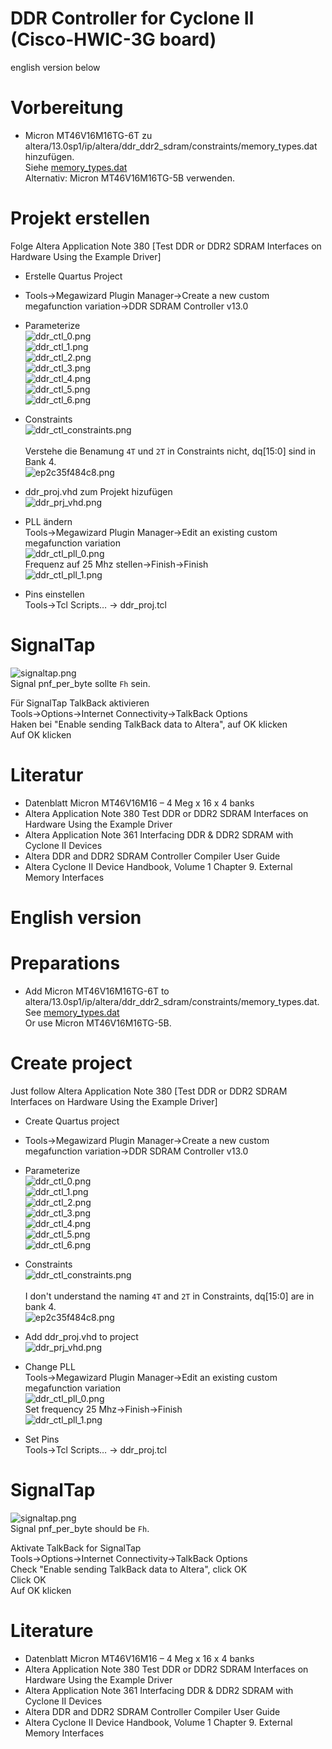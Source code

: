 # DDR Controller for Cyclone II <br> (Cisco-HWIC-3G board)<br>
english version below

# Vorbereitung
* Micron MT46V16M16TG-6T zu altera/13.0sp1/ip/altera/ddr_ddr2_sdram/constraints/memory_types.dat hinzufügen.<br>
Siehe [memory_types.dat](./ddr_ctl_dokumentation/memory_types.dat) <br>
Alternativ: Micron MT46V16M16TG-5B verwenden. 

# Projekt erstellen
Folge Altera Application Note 380 [Test DDR or DDR2 SDRAM Interfaces on Hardware Using the Example Driver]<br>
* Erstelle Quartus Project<br>
* Tools→Megawizard Plugin Manager→Create a new custom megafunction variation→DDR SDRAM Controller v13.0<br>
* Parameterize <br>
![ddr_ctl_0.png](./ddr_ctl_dokumentation/ddr_ctl_0.png)<br>
![ddr_ctl_1.png](./ddr_ctl_dokumentation/ddr_ctl_1.png)<br>
![ddr_ctl_2.png](./ddr_ctl_dokumentation/ddr_ctl_2.png)<br>
![ddr_ctl_3.png](./ddr_ctl_dokumentation/ddr_ctl_3.png)<br>
![ddr_ctl_4.png](./ddr_ctl_dokumentation/ddr_ctl_4.png)<br>
![ddr_ctl_5.png](./ddr_ctl_dokumentation/ddr_ctl_5.png)<br>
![ddr_ctl_6.png](./ddr_ctl_dokumentation/ddr_ctl_6.png)<br>

* Constraints <br>
![ddr_ctl_constraints.png](./ddr_ctl_dokumentation/ddr_ctl_constraints.png)<br><br>
Verstehe die Benamung `4T` und `2T` in Constraints nicht, dq[15:0] sind in Bank 4.<br>
![ep2c35f484c8.png](./ddr_ctl_dokumentation/ep2c35f484c8.png)<br>

* ddr_proj.vhd zum Projekt hizufügen <br>
![ddr_prj_vhd.png](./ddr_ctl_dokumentation/ddr_prj_vhd.png)<br>

* PLL ändern <br>
Tools→Megawizard Plugin Manager→Edit an existing custom megafunction variation <br>
![ddr_ctl_pll_0.png](./ddr_ctl_dokumentation/ddr_ctl_pll_0.png)<br>
Frequenz auf 25 Mhz stellen→Finish→Finish<br>
![ddr_ctl_pll_1.png](./ddr_ctl_dokumentation/ddr_ctl_pll_1.png)<br>
* Pins einstellen<br>
Tools→Tcl Scripts… → ddr_proj.tcl<br>

# SignalTap<br>
![signaltap.png](./ddr_ctl_dokumentation/signaltap.png)<br>
Signal pnf_per_byte sollte `Fh` sein.<br>

Für SignalTap TalkBack aktivieren<br>
Tools→Options→Internet Connectivity→TalkBack Options<br>
Haken bei "Enable sending TalkBack data to Altera", auf OK klicken<br>
Auf OK klicken<br>


# Literatur
* Datenblatt Micron MT46V16M16 – 4 Meg x 16 x 4 banks
* Altera Application Note 380 Test DDR or DDR2 SDRAM Interfaces on Hardware Using the Example Driver
* Altera Application Note 361 Interfacing DDR & DDR2 SDRAM with Cyclone II Devices
* Altera DDR and DDR2 SDRAM Controller Compiler User Guide
* Altera Cyclone II Device Handbook, Volume 1 Chapter 9. External Memory Interfaces


# English version

# Preparations
* Add Micron MT46V16M16TG-6T to altera/13.0sp1/ip/altera/ddr_ddr2_sdram/constraints/memory_types.dat.<br>
See [memory_types.dat](./ddr_ctl_dokumentation/memory_types.dat) <br>
Or use Micron MT46V16M16TG-5B. 

# Create project
Just follow Altera Application Note 380 [Test DDR or DDR2 SDRAM Interfaces on Hardware Using the Example Driver]<br>
* Create Quartus project<br>
* Tools→Megawizard Plugin Manager→Create a new custom megafunction variation→DDR SDRAM Controller v13.0<br>
* Parameterize <br>
![ddr_ctl_0.png](./ddr_ctl_dokumentation/ddr_ctl_0.png)<br>
![ddr_ctl_1.png](./ddr_ctl_dokumentation/ddr_ctl_1.png)<br>
![ddr_ctl_2.png](./ddr_ctl_dokumentation/ddr_ctl_2.png)<br>
![ddr_ctl_3.png](./ddr_ctl_dokumentation/ddr_ctl_3.png)<br>
![ddr_ctl_4.png](./ddr_ctl_dokumentation/ddr_ctl_4.png)<br>
![ddr_ctl_5.png](./ddr_ctl_dokumentation/ddr_ctl_5.png)<br>
![ddr_ctl_6.png](./ddr_ctl_dokumentation/ddr_ctl_6.png)<br>

* Constraints <br>
![ddr_ctl_constraints.png](./ddr_ctl_dokumentation/ddr_ctl_constraints.png)<br><br>
I don't understand the naming `4T` and `2T` in Constraints, dq[15:0] are in bank 4.<br>
![ep2c35f484c8.png](./ddr_ctl_dokumentation/ep2c35f484c8.png)<br>

* Add ddr_proj.vhd to project<br>
![ddr_prj_vhd.png](./ddr_ctl_dokumentation/ddr_prj_vhd.png)<br>

* Change PLL<br>
Tools→Megawizard Plugin Manager→Edit an existing custom megafunction variation <br>
![ddr_ctl_pll_0.png](./ddr_ctl_dokumentation/ddr_ctl_pll_0.png)<br>
Set frequency 25 Mhz→Finish→Finish<br>
![ddr_ctl_pll_1.png](./ddr_ctl_dokumentation/ddr_ctl_pll_1.png)<br>
* Set Pins<br>
Tools→Tcl Scripts… → ddr_proj.tcl<br>


# SignalTap<br>

![signaltap.png](./ddr_ctl_dokumentation/signaltap.png)<br>
Signal pnf_per_byte should be `Fh`.<br>

Aktivate TalkBack for SignalTap<br>
Tools→Options→Internet Connectivity→TalkBack Options<br>
Check "Enable sending TalkBack data to Altera", click OK<br>
Click OK<br>
Auf OK klicken<br>

# Literature
* Datenblatt Micron MT46V16M16 – 4 Meg x 16 x 4 banks
* Altera Application Note 380 Test DDR or DDR2 SDRAM Interfaces on Hardware Using the Example Driver
* Altera Application Note 361 Interfacing DDR & DDR2 SDRAM with Cyclone II Devices
* Altera DDR and DDR2 SDRAM Controller Compiler User Guide
* Altera Cyclone II Device Handbook, Volume 1 Chapter 9. External Memory Interfaces

